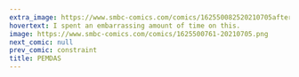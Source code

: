 ```yaml
---
extra_image: https://www.smbc-comics.com/comics/162550082520210705after.png
hovertext: I spent an embarrassing amount of time on this.
image: https://www.smbc-comics.com/comics/1625500761-20210705.png
next_comic: null
prev_comic: constraint
title: PEMDAS
---
```


